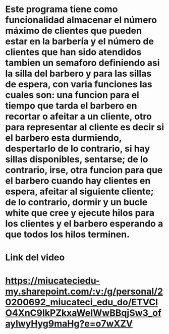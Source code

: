 # Este programa tiene como funcionalidad almacenar el número máximo de clientes que pueden estar en la barbería y el número de clientes que han sido atendidos tambien un semaforo  definiendo asi  la silla del barbero y  para las sillas de espera, con varia funciones las cuales son: una funcion para el tiempo que tarda el barbero en recortar o afeitar a un cliente, otro para representar al cliente es decir si el barbero esta durmiendo, despertarlo de lo contrario, si hay sillas disponibles, sentarse; de lo contrario, irse, otra funcion para que  el barbero cuando hay clientes en espera, afeitar al siguiente cliente; de lo contrario, dormir y un bucle white que cree y ejecute hilos para los clientes y el barbero esperando a que todos los hilos terminen.


# Link del video
# https://miucateciedu-my.sharepoint.com/:v:/g/personal/20200692_miucateci_edu_do/ETVClO4XnC9IkPZkxaWeIWwBBqjSw3_ofayIwyHyg9maHg?e=o7wXZV